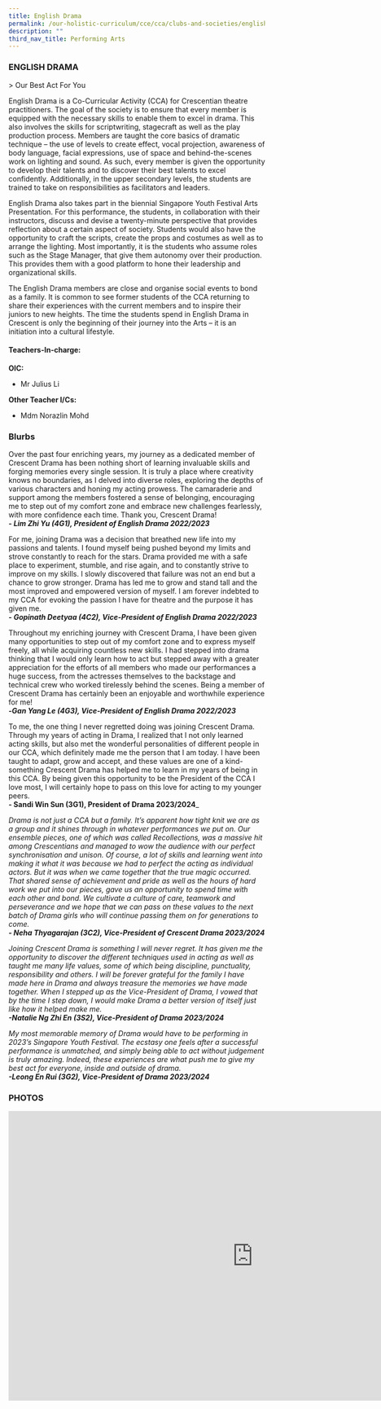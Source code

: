 ```yaml
---
title: English Drama
permalink: /our-holistic-curriculum/cce/cca/clubs-and-societies/english-drama/
description: ""
third_nav_title: Performing Arts
---
```

### **ENGLISH DRAMA** ###


&gt; Our Best Act For You

English Drama is a Co-Curricular Activity (CCA) for Crescentian theatre practitioners. The goal of the society is to ensure that every member is equipped with the necessary skills to enable them to excel in drama. This also involves the skills for scriptwriting, stagecraft as well as the play production process. Members are taught the core basics of dramatic technique – the use of levels to create effect, vocal projection, awareness of body language, facial expressions, use of space and behind-the-scenes work on lighting and sound. As such, every member is given the opportunity to develop their talents and to discover their best talents to excel confidently. Additionally, in the upper secondary levels, the students are trained to take on responsibilities as facilitators and leaders.

English Drama also takes part in the biennial Singapore Youth Festival Arts Presentation. For this performance, the students, in collaboration with their instructors, discuss and devise a twenty-minute perspective that provides reflection about a certain aspect of society. Students would also have the opportunity to craft the scripts, create the props and costumes as well as to arrange the lighting. Most importantly, it is the students who assume roles such as the Stage Manager, that give them autonomy over their production. This provides them with a good platform to hone their leadership and organizational skills.

The English Drama members are close and organise social events to bond as a family. It is common to see former students of the CCA returning to share their experiences with the current members and to inspire their juniors to new heights. The time the students spend in English Drama in Crescent is only the beginning of their journey into the Arts – it is an initiation into a cultural lifestyle.

#### **Teachers-In-charge:** ####
**OIC:** 
* Mr Julius Li

**Other Teacher I/Cs:**  
*  Mdm Norazlin Mohd


### **Blurbs** ###

Over the past four enriching years, my journey as a dedicated member of Crescent Drama has been nothing short of learning invaluable skills and forging memories every single session. It is truly a place where creativity knows no boundaries, as I delved into diverse roles, exploring the depths of various characters and honing my acting prowess. The camaraderie and support among the members fostered a sense of belonging, encouraging me to step out of my comfort zone and embrace new challenges fearlessly, with more confidence each time. Thank you, Crescent Drama! <br>
**- _Lim Zhi Yu (4G1), President of English Drama 2022/2023_**

For me, joining Drama was a decision that breathed new life into my passions and talents. I found myself being pushed beyond my limits and strove constantly to reach for the stars. Drama provided me with a safe place to experiment, stumble, and rise again, and to constantly strive to improve on my skills. I slowly discovered that failure was not an end but a chance to grow stronger. Drama has led me to grow and stand tall and the most improved and empowered version of myself. I am forever indebted to my CCA for evoking the passion I have for theatre and the purpose it has given me. <br>
**- _Gopinath Deetyaa (4C2), Vice-President of English Drama 2022/2023_**

Throughout my enriching journey with Crescent Drama, I have been given many opportunities to step out of my comfort zone and to express myself freely, all while acquiring countless new skills. I had stepped into drama thinking that I would only learn how to act but stepped away with a greater appreciation for the efforts of all members who made our performances a huge success, from the actresses themselves to the backstage and technical crew who worked tirelessly behind the scenes. Being a member of Crescent Drama has certainly been an enjoyable and worthwhile experience for me! <br>
**-_Gan Yang Le (4G3), Vice-President of English Drama 2022/2023_**

To me, the one thing I never regretted doing was joining Crescent Drama. Through my years of acting in Drama, I realized that I not only learned acting skills, but also met the wonderful personalities of different people in our CCA, which definitely made me the person that I am today. I have been taught to adapt, grow and accept, and these values are one of a kind- something Crescent Drama has helped me to learn in my years of being in this CCA. By being given this opportunity to be the President of the CCA I love most, I will certainly hope to pass on this love for acting to my younger peers. <br>
**- Sandi Win Sun (3G1), President of Drama 2023/2024**_

_Drama is not just a CCA but a family. It’s apparent how tight knit we are as a group and it shines through in whatever performances we put on. Our ensemble pieces, one of which was called Recollections, was a massive hit among Crescentians and managed to wow the audience with our perfect synchronisation and unison. Of course, a lot of skills and learning went into making it what it was because we had to perfect the acting as individual actors. But it was when we came together that the true magic occurred. That shared sense of achievement and pride as well as the hours of hard work we put into our pieces, gave us an opportunity to spend time with each other and bond. We cultivate a culture of care, teamwork and perseverance and we hope that we can pass on these values to the next batch of Drama girls who will continue passing them on for generations to come. <br>
**- Neha Thyagarajan (3C2), Vice-President of Crescent Drama 2023/2024**_

_Joining Crescent Drama is something I will never regret. It has given me the opportunity to discover the different techniques used in acting as well as taught me many life values, some of which being discipline, punctuality, responsibility and others. I will be forever grateful for the family I have made here in Drama and always treasure the memories we have made together. When I stepped up as the Vice-President of Drama, I vowed that by the time I step down, I would make Drama a better version of itself just like how it helped make me. <br>
**-Natalie Ng Zhi En (3S2), Vice-President of Drama 2023/2024**_

_My most memorable memory of Drama would have to be performing in 2023’s Singapore Youth Festival. The ecstasy one feels after a successful performance is unmatched, and simply being able to act without judgement is truly amazing. Indeed, these experiences are what push me to give my best act for everyone, inside and outside of drama. <br> 
**-Leong En Rui (3G2), Vice-President of Drama 2023/2024**_



### **PHOTOS** ###
<iframe src="https://docs.google.com/presentation/d/e/2PACX-1vQZ_jbQO2rvzJ-diakVyEBuoWRRNlMgKfEAiYjq1F5Z6b_CMQfUsvKyelp8OdaZydckcY-cu97IWmuu/embed?start=true&amp;loop=true&amp;delayms=3000" frameborder="0" width="960" height="569" allowfullscreen="true"></iframe>